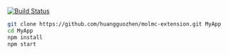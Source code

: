[![Build Status](https://travis-ci.org/huangguozhen/molmc-extension.svg?branch=master)](https://travis-ci.org/huangguozhen/molmc-extension)

```bash
git clone https://github.com/huangguozhen/molmc-extension.git MyApp
cd MyApp
npm install
npm start
```
